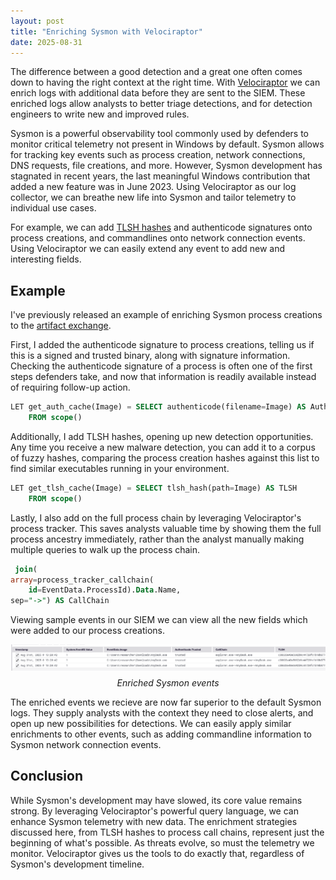 ```yaml
---
layout: post
title: "Enriching Sysmon with Velociraptor"
date: 2025-08-31
---
```


The difference between a good detection and a great one often comes down to having the right context at the right time. With [Velociraptor](https://docs.velociraptor.app/) we can enrich logs with additional data before they are sent to the SIEM. These enriched logs allow analysts to better triage detections, and for detection engineers to write new and improved rules.

Sysmon is a powerful observability tool commonly used by defenders to monitor critical telemetry not present in Windows by default. Sysmon allows for tracking key events such as process creation, network connections, DNS requests, file creations, and more. However, Sysmon development has stagnated in recent years, the last meaningful Windows contribution that added a new feature was in June 2023. Using Velociraptor as our log collector, we can breathe new life into Sysmon and tailor telemetry to individual use cases.

For example, we can add [TLSH hashes](https://blog.ecapuano.com/p/the-role-of-fuzzy-hashes-in-security) and authenticode signatures onto process creations, and commandlines onto network connection events. Using Velociraptor we can easily extend any event to add new and interesting fields.

## Example

I've previously released an example of enriching Sysmon process creations to the [artifact exchange](https://docs.velociraptor.app/exchange/artifacts/pages/windows.eventlogs.sysmonprocessenriched/). 


First, I added the authenticode signature to process creations, telling us if this is a signed and trusted binary, along with signature information. Checking the authenticode signature of a process is often one of the first steps defenders take, and now that information is readily available instead of requiring follow-up action.

```sql
LET get_auth_cache(Image) = SELECT authenticode(filename=Image) AS Authenticode
    FROM scope()
```

Additionally, I add TLSH hashes, opening up new detection opportunities. Any time you receive a new malware detection, you can add it to a corpus of fuzzy hashes, comparing the process creation hashes against this list to find similar executables running in your environment.

```sql
LET get_tlsh_cache(Image) = SELECT tlsh_hash(path=Image) AS TLSH
    FROM scope()
```

Lastly, I also add on the full process chain by leveraging Velociraptor's process tracker. This saves analysts valuable time by showing them the full process ancestry immediately, rather than the analyst manually making multiple queries to walk up the process chain.

```sql
 join(
array=process_tracker_callchain(
    id=EventData.ProcessId).Data.Name,
sep="->") AS CallChain
```

Viewing sample events in our SIEM we can view all the new fields which were added to our process creations.

<div style="text-align: center;">
  <img src="/assets/images/enriched_events.png" alt="Enriched Sysmon Events">
  <p style="font-style: italic; margin-top: 8px;">Enriched Sysmon events</p>
</div>

The enriched events we recieve are now far superior to the default Sysmon logs. They supply analysts with the context they need to close alerts, and open up new possibilities for detections. We can easily apply similar enrichments to other events, such as adding commandline information to Sysmon network connection events.

## Conclusion

While Sysmon's development may have slowed, its core value remains strong. By leveraging Velociraptor's powerful query language, we can enhance Sysmon telemetry with new data. The enrichment strategies discussed here, from TLSH hashes to process call chains, represent just the beginning of what's possible. As threats evolve, so must the telemetry we monitor. Velociraptor gives us the tools to do exactly that, regardless of Sysmon's development timeline. 
